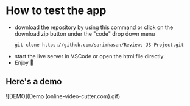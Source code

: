 # How to test the app

- download the repository by using this command or click on the download zip button under the "code" drop down menu
  ```
  git clone https://github.com/sarimhasan/Reviews-JS-Project.git
  ```
- start the live server in VSCode or open the html file directly
- Enjoy 🎉

## Here's a demo

![DEMO](Demo (online-video-cutter.com).gif)
